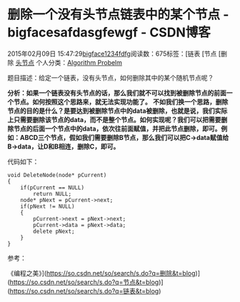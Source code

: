 # 删除一个没有头节点链表中的某个节点 - bigfacesafdasgfewgf - CSDN博客





2015年02月09日 15:47:29[bigface1234fdfg](https://me.csdn.net/puqutogether)阅读数：675标签：[链表																[节点																[删除																[头节点](https://so.csdn.net/so/search/s.do?q=头节点&t=blog)
个人分类：[Algorithm Probelm](https://blog.csdn.net/puqutogether/article/category/2812137)





题目描述：给定一个链表，没有头节点，如何删除其中的某个随机节点呢？

**分析：如果一个链表没有头节点的话，那么我们就不可以找到被删除节点的前面一个节点。如何按照这个思路来，就无法实现功能了。**
**不如我们换一个思路，删除节点的目的是什么？是要达到被删除节点中的data被删除，也就是说，我们实际上只需要删除该节点的data，而不是整个节点。如何实现呢？我们可以把需要删除节点的后面一个节点中的data，依次往前面赋值，并把此节点删除，即可。例如：ABCD三个节点，假如我们需要删除B节点，那么我们可以把C->data赋值给B->data，让D和B相连，删除C，即可。**

代码如下：

```
void DeleteNode(node* pCurrent)
{
    if(pCurrent == NULL)
        return NULL; 
    node* pNext = pCurrent->next; 
    if(pNext != NULL)
    {
        pCurrent->next = pNext->next; 
        pCurrent->data = pNext->data; 
        delete pNext; 
    }
}
```

参考： 

《编程之美》](https://so.csdn.net/so/search/s.do?q=删除&t=blog)](https://so.csdn.net/so/search/s.do?q=节点&t=blog)](https://so.csdn.net/so/search/s.do?q=链表&t=blog)




